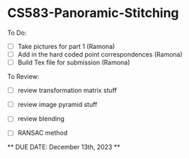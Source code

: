 # CS583-Panoramic-Stitching

To Do:
- [ ] Take pictures for part 1 (Ramona)
- [ ] Add in the hard coded point correspondences (Ramona)
- [ ] Build Tex file for submission (Ramona)

To Review:
- [ ] review transformation matrix stuff
- [ ] review image pyramid stuff
- [ ] review blending
- [ ] RANSAC method


** DUE DATE: December 13th, 2023 **
